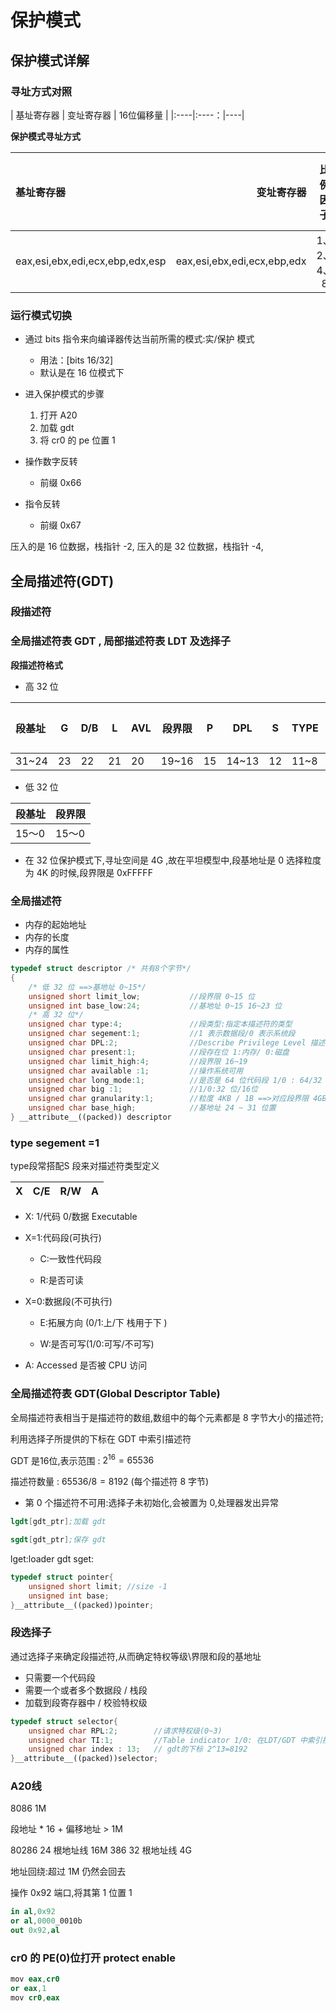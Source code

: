 # 保护模式

## 保护模式详解

### 寻址方式对照

| 基址寄存器 | 变址寄存器 | 16位偏移量 |
|:----|:----：|----|

<strong>保护模式寻址方式</strong> 

| 基址寄存器 | 变址寄存器 | 比例因子 | 32位偏移量|
| :---- | ----: | :----: | ---- |
eax,esi,ebx,edi,ecx,ebp,edx,esp|eax,esi,ebx,edi,ecx,ebp,edx|1、2、4、8|立即数

### 运行模式切换

- 通过 bits 指令来向编译器传达当前所需的模式:实/保护 模式
	- 用法：[bits 16/32]
	- 默认是在 16 位模式下
- 进入保护模式的步骤
	1. 打开 A20
	2. 加载 gdt
	3. 将 cr0 的 pe 位置 1

- 操作数字反转
	- 前缀 0x66
- 指令反转  
	- 前缀 0x67

压入的是 16 位数据，栈指针 -2,
压入的是 32 位数据，栈指针 -4,

## 全局描述符(GDT)

### 段描述符

### 全局描述符表 GDT , 局部描述符表 LDT 及选择子

<strong>段描述符格式</strong>

- 高 32 位

|段基址|G|D/B|L|AVL|段界限|P|DPL|S|TYPE|段基址|
|:----|----|----|----|----|----|----|----|----|----|:----:|
31~24|23|22|21|20|19~16|15|14~13|12|11~8|7~0|

- 低 32 位 

|段基址|段界限|
|----|----|
|15～0|15～0|

- 在 32 位保护模式下,寻址空间是 4G ,故在平坦模型中,段基地址是 0  选择粒度为 4K 的时候,段界限是 0xFFFFF

### 全局描述符

- 内存的起始地址
- 内存的长度
- 内存的属性

```cpp
typedef struct descriptor /* 共有8个字节*/
{
    /* 低 32 位 ==>基地址 0~15*/
    unsigned short limit_low;			//段界限 0~15 位
    unsigned int base_low:24;			//基地址 0~15 16~23 位
    /* 高 32 位*/ 
    unsigned char type:4;				//段类型:指定本描述符的类型
    unsigned char segement:1;			//1 表示数据段/0 表示系统段
    unsigned char DPL:2;				//Describe Privilege Level 描述符特权等级 0~3,进入保护模式:0,用户等级:3
    unsigned char present:1;			//段存在位 1:内存/ 0:磁盘  
    unsigned char limit_high:4;			//段界限 16~19
    unsigned char available :1;			//操作系统可用
    unsigned char long_mode:1;			//是否是 64 位代码段 1/0 : 64/32 位
    unsigned char big :1;				//1/0:32 位/16位	
    unsigned char granularity:1;		//粒度 4KB / 1B ==>对应段界限 4GB/1MB
    unsigned char base_high;			//基地址 24 ~ 31 位置
} __attribute__((packed)) descriptor
```

### type segement =1

type段常搭配S 段来对描述符类型定义

|X|C/E|R/W|A|
|----|----|----|----|

- X: 1/代码 0/数据 Executable
- X=1:代码段(可执行)

    - C:一致性代码段

    - R:是否可读

- X=0:数据段(不可执行)

    - E:拓展方向 (0/1:上/下  栈用于下 )

    - W:是否可写(1/0:可写/不可写)
    
- A: Accessed 是否被 CPU 访问

### 全局描述符表 GDT(Global Descriptor Table)

全局描述符表相当于是描述符的数组,数组中的每个元素都是 8 字节大小的描述符;

利用选择子所提供的下标在 GDT 中索引描述符

GDT 是16位,表示范围 : $2^{16}=65536$ 

描述符数量 : $65536/8=8192$ (每个描述符 8 字节)

- 第 0 个描述符不可用:选择子未初始化,会被置为 0,处理器发出异常

```s
lgdt[gdt_ptr];加载 gdt

sgdt[gdt_ptr];保存 gdt
```
lget:loader gdt
sget:


```cpp
typedef struct pointer{
    unsigned short limit; //size -1
    unsigned int base; 
}__attribute__((packed))pointer;
```

### 段选择子

通过选择子来确定段描述符,从而确定特权等级\界限和段的基地址

- 只需要一个代码段
- 需要一个或者多个数据段 / 栈段
- 加载到段寄存器中 / 校验特权级


```cpp
typedef struct selector{
    unsigned char RPL:2;        //请求特权级(0~3)
    unsigned char TI:1;         //Table indicator 1/0: 在LDT/GDT 中索引描述符
    unsigned char index : 13;   // gdt的下标 2^13=8192
}__attribute__((packed))selector;
```

### A20线

8086 1M

段地址 * 16 + 偏移地址 > 1M

80286 24 根地址线 16M
386 32 根地址线 4G

地址回绕:超过 1M 仍然会回去

操作 0x92 端口,将其第 1 位置 1

```s
in al,0x92
or al,0000_0010b
out 0x92,al

```

### cr0 的 PE(0)位打开 protect enable

```s
mov eax,cr0
or eax,1
mov cr0,eax
```
